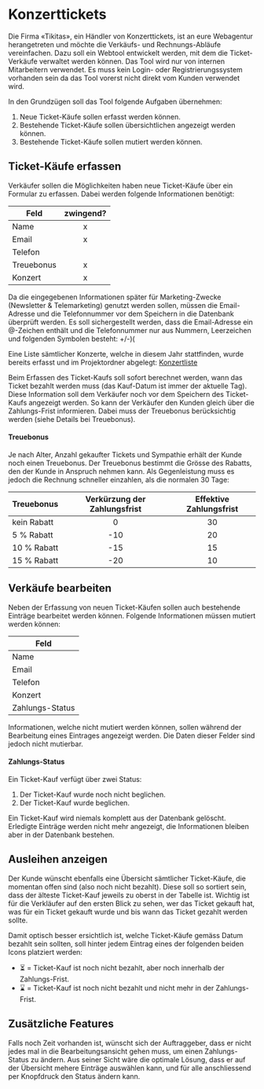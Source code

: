 # Konzerttickets
Die Firma «Tikitas», ein Händler von Konzerttickets, ist an eure Webagentur herangetreten und möchte die Verkäufs- und Rechnungs-Abläufe vereinfachen. Dazu soll ein Webtool entwickelt werden, mit dem die Ticket-Verkäufe verwaltet werden können. Das Tool wird nur von internen Mitarbeitern verwendet. Es muss kein Login- oder Registrierungssystem vorhanden sein da das Tool vorerst nicht direkt vom Kunden verwendet wird.

In den Grundzügen soll das Tool folgende Aufgaben übernehmen:

1. Neue Ticket-Käufe sollen erfasst werden können.
2. Bestehende Ticket-Käufe sollen übersichtlichen angezeigt werden können.
3. Bestehende Ticket-Käufe sollen mutiert werden können.

## Ticket-Käufe erfassen
Verkäufer sollen die Möglichkeiten haben neue Ticket-Käufe über ein Formular zu erfassen. Dabei werden folgende Informationen benötigt:

| Feld       | zwingend? |
|------------|:---------:|
| Name       |     x     |
| Email      |     x     |
| Telefon    |           |
| Treuebonus |     x     |
| Konzert    |     x     |

Da die eingegebenen Informationen später für Marketing-Zwecke (Newsletter & Telemarketing) genutzt werden sollen, müssen die Email-Adresse und die Telefonnummer vor dem Speichern in die Datenbank überprüft werden. Es soll sichergestellt werden, dass die Email-Adresse ein @-Zeichen enthält und die Telefonnummer nur aus Nummern, Leerzeichen und folgenden Symbolen besteht: +/-)(

Eine Liste sämtlicher Konzerte, welche in diesem Jahr stattfinden, wurde bereits erfasst und im Projektordner abgelegt: [Konzertliste](src)

Beim Erfassen des Ticket-Kaufs soll sofort berechnet werden, wann das Ticket bezahlt werden muss (das Kauf-Datum ist immer der aktuelle Tag).  Diese Information soll dem Verkäufer noch vor dem Speichern des Ticket-Kaufs angezeigt werden. So kann der Verkäufer den Kunden gleich über die Zahlungs-Frist informieren. Dabei muss der Treuebonus berücksichtig werden (siehe Details bei Treuebonus).

#### Treuebonus
Je nach Alter, Anzahl gekaufter Tickets und Sympathie erhält der Kunde noch einen Treuebonus. Der Treuebonus bestimmt die Grösse des Rabatts, den der Kunde in Anspruch nehmen kann. Als Gegenleistung muss es jedoch die Rechnung schneller einzahlen, als die normalen 30 Tage: 

| Treuebonus  | Verkürzung der Zahlungsfrist | Effektive Zahlungsfrist |
|-------------|:----------------------------:|:-----------------------:|
| kein Rabatt |               0              |            30           |
| 5 % Rabatt  |              -10             |            20           |
| 10 % Rabatt |              -15             |            15           |
| 15 % Rabatt |              -20             |            10           |

## Verkäufe bearbeiten
Neben der Erfassung von neuen Ticket-Käufen sollen auch bestehende Einträge bearbeitet werden können. Folgende Informationen müssen mutiert werden können:

| Feld                   |
|------------------------|
| Name                   |
| Email                  |
| Telefon                |
| Konzert                  |
| Zahlungs-Status         |

Informationen, welche nicht mutiert werden können, sollen während der Bearbeitung eines Eintrages angezeigt werden. Die Daten dieser Felder sind jedoch nicht mutierbar.

#### Zahlungs-Status
Ein Ticket-Kauf verfügt über zwei Status:

1. Der Ticket-Kauf wurde noch nicht beglichen.
2. Der Ticket-Kauf wurde beglichen.

Ein Ticket-Kauf wird niemals komplett aus der Datenbank gelöscht. Erledigte Einträge werden nicht mehr angezeigt, die Informationen bleiben aber in der Datenbank bestehen.

## Ausleihen anzeigen
Der Kunde wünscht ebenfalls eine Übersicht sämtlicher Ticket-Käufe, die momentan offen sind (also noch nicht bezahlt). Diese soll so sortiert sein, dass der älteste Ticket-Kauf jeweils zu oberst in der Tabelle ist. Wichtig ist für die Verkläufer auf den ersten Blick zu sehen, wer das Ticket gekauft hat, was für ein Ticket gekauft wurde und bis wann das Ticket gezahlt werden sollte.

Damit optisch besser ersichtlich ist, welche Ticket-Käufe gemäss Datum bezahlt sein sollten, soll hinter jedem Eintrag eines der folgenden beiden Icons platziert werden:

* ⏳ = Ticket-Kauf ist noch nicht bezahlt, aber noch innerhalb der Zahlungs-Frist.
* ⌛ = Ticket-Kauf ist noch nicht bezahlt und nicht mehr in der Zahlungs-Frist.

## Zusätzliche Features
Falls noch Zeit vorhanden ist, wünscht sich der Auftraggeber, dass er nicht jedes mal in die Bearbeitungsansicht gehen muss, um einen Zahlungs-Status zu ändern. Aus seiner Sicht wäre die optimale Lösung, dass er auf der Übersicht mehere Einträge auswählen kann, und für alle anschliessend per Knopfdruck den Status ändern kann.
